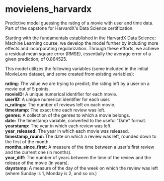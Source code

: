 # movielens_harvardx

Predictive model guessing the rating of a movie with user and time data. Part of the capstone for HarvardX's Data Science certification.

Starting with the fundamentals established in the HarvardX Data Science: Machine Learning course, we develop the model further by including more effects and incorporating regularization. Through these efforts, we achieve a residual mean square error (RMSE), essentially the average error of a given prediction, of 0.864525.

This model utilizes the following variables (some included in the initial MovieLens dataset, and some created from existing variables):

**rating:** The value we are trying to predict; the rating left by a user on a movie out of 5 points.  
**movieID:** A unique numerical identifier for each movie.  
**userID:** A unique numerical identifier for each user.  
**n_ratings:** The number of reviews left on each movie.  
**timestamp:** The exact time each review was left.  
**genres:** A collection of the genres to which a movie belongs.    
**date:** The timestamp variable, converted to the useful "Date" format.  
**yearstamp:** The year in which each review was left.  
**year_released:** The year in which each movie was released.  
**timestamp_round:** The date on which a review was left, rounded down to the first of the month.  
**months_since_first:** A measure of the time between a user's first review and the current one (in months).  
**year_diff:** The number of years between the time of the review and the release of the movie (in years).  
**daystamp:** A measure of the day of the week on which the review was left (where Sunday is 1, Monday is 2, and so on.)  
